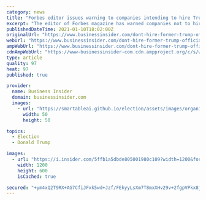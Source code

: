 ```yaml
---
category: news
title: "Forbes editor issues warning to companies intending to hire Trump officials: 'We'll assume everything you talk about is a lie'"
excerpt: "The editor of Forbes magazine has warned companies not to hire Kellyanne Conway, Sean Spicer, Kayleigh McEnany, Stephanie Grisham, or Sarah Sanders."
publishedDateTime: 2021-01-10T18:02:00Z
originalUrl: "https://www.businessinsider.com/dont-hire-former-trump-officials-forbes-editor-warns-businesses-2021-1"
webUrl: "https://www.businessinsider.com/dont-hire-former-trump-officials-forbes-editor-warns-businesses-2021-1"
ampWebUrl: "https://www.businessinsider.com/dont-hire-former-trump-officials-forbes-editor-warns-businesses-2021-1?amp"
cdnAmpWebUrl: "https://www-businessinsider-com.cdn.ampproject.org/c/s/www.businessinsider.com/dont-hire-former-trump-officials-forbes-editor-warns-businesses-2021-1?amp"
type: article
quality: 97
heat: 97
published: true

provider:
  name: Business Insider
  domain: businessinsider.com
  images:
    - url: "https://smartableai.github.io/election/assets/images/organizations/businessinsider.com-50x50.jpg"
      width: 50
      height: 50

topics:
  - Election
  - Donald Trump

images:
  - url: "https://i.insider.com/5ffb1a5dbde805001980c109?width=1200&format=jpeg"
    width: 1200
    height: 600
    isCached: true

secured: "+ym4xQ2T9RX+AG7CfiJFxk5wd+Jzf/FEkyyLsXm7T8mxXHv29v+2fgpVPkx8jjit9ZmCEHLXi5YDjULVXelu5GohDOZHsYFTP8qoL51ttlFPqtI6tbARIu9c/Fa4zazIZQNkIbpyj30PrWKcDjWjRgJRvRS6+q3Trc/9rO7gIAM48rbF1w4wpUcerXPMSxde8bMwkKdGZreV8Ac2gbzSs0n6iwJRITcQnNdSy6EUwmhwLb15qzLTwPcs9RSgiraoTjxIedmsxI5hLyD2+t1A6uaO30SpvQTlQDbuTEv0iVTXEFrplGE4DrkrLP6nHwuYWsmbx8K9bxOH+ZL7GM7Gxnq+2XhJrZJYUV9BXcIFjNk=;ih922ejVD3VInmz2HuHwQQ=="
---
```


